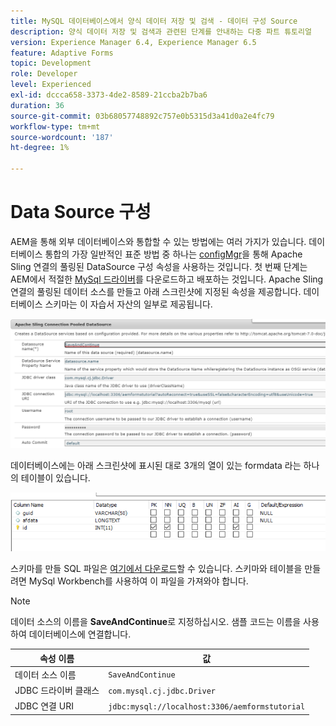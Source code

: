 ```yaml
---
title: MySQL 데이터베이스에서 양식 데이터 저장 및 검색 - 데이터 구성 Source
description: 양식 데이터 저장 및 검색과 관련된 단계를 안내하는 다중 파트 튜토리얼
version: Experience Manager 6.4, Experience Manager 6.5
feature: Adaptive Forms
topic: Development
role: Developer
level: Experienced
exl-id: dccca658-3373-4de2-8589-21ccba2b7ba6
duration: 36
source-git-commit: 03b68057748892c757e0b5315d3a41d0a2e4fc79
workflow-type: tm+mt
source-wordcount: '187'
ht-degree: 1%

---
```


# Data Source 구성

AEM을 통해 외부 데이터베이스와 통합할 수 있는 방법에는 여러 가지가 있습니다. 데이터베이스 통합의 가장 일반적인 표준 방법 중 하나는 [configMgr](http://localhost:4502/system/console/configMgr)을 통해 Apache Sling 연결의 풀링된 DataSource 구성 속성을 사용하는 것입니다.
첫 번째 단계는 AEM에서 적절한 [MySql 드라이버](https://mvnrepository.com/artifact/mysql/mysql-connector-java)를 다운로드하고 배포하는 것입니다.
Apache Sling 연결의 풀링된 데이터 소스를 만들고 아래 스크린샷에 지정된 속성을 제공합니다. 데이터베이스 스키마는 이 자습서 자산의 일부로 제공됩니다.

![데이터 원본](assets/save-continue.PNG)

데이터베이스에는 아래 스크린샷에 표시된 대로 3개의 열이 있는 formdata 라는 하나의 테이블이 있습니다.

![데이터 기반](assets/data-base-tables.PNG)

스키마를 만들 SQL 파일은 [여기에서 다운로드](assets/form-data-db.sql)할 수 있습니다. 스키마와 테이블을 만들려면 MySql Workbench를 사용하여 이 파일을 가져와야 합니다.

>[!NOTE]
>데이터 소스의 이름을 **SaveAndContinue**&#x200B;로 지정하십시오. 샘플 코드는 이름을 사용하여 데이터베이스에 연결합니다.

| 속성 이름 | 값 |
| ------------------------|---------------------------------------|
| 데이터 소스 이름 | `SaveAndContinue` |
| JDBC 드라이버 클래스 | `com.mysql.cj.jdbc.Driver` |
| JDBC 연결 URI | `jdbc:mysql://localhost:3306/aemformstutorial` |
